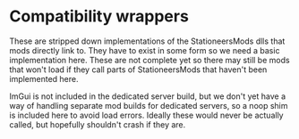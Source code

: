 # Compatibility wrappers

These are stripped down implementations of the StationeersMods dlls that mods directly link to. They have to exist in some form so we need a basic implementation here. These are not complete yet so there may still be mods that won't load if they call parts of StationeersMods that haven't been implemented here.

ImGui is not included in the dedicated server build, but we don't yet have a way of handling separate mod builds for dedicated servers, so a noop shim is included here to avoid load errors. Ideally these would never be actually called, but hopefully shouldn't crash if they are.